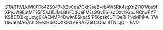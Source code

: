 $START$tVLkWKJ1To4ZSQ47kX2vOqa7Cxh2seB+rbXW5RK4sqXnZ7iOWbs9fXPyJW9EutMT95F5aJ1EJMLBHFDdUeFM7sGGvES+sdOzv/2GoJNChwFY7KS8D1X8xgUcyg0KAEMMP4DwKnESkpcS/P56psk6UTiQeRi11NxMPjNA+YWI1iwa6MAo7AhrGvezH4sOQXk9zLeBRAEZbG4Q6aiHTNicjQ==$END$